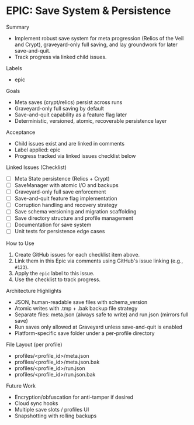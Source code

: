 # EPIC: Save System & Persistence

Summary
- Implement robust save system for meta progression (Relics of the Veil and Crypt), graveyard-only full saving, and lay groundwork for later save-and-quit.
- Track progress via linked child issues.

Labels
- epic

Goals
- Meta saves (crypt/relics) persist across runs
- Graveyard-only full saving by default
- Save-and-quit capability as a feature flag later
- Deterministic, versioned, atomic, recoverable persistence layer

Acceptance
- Child issues exist and are linked in comments
- Label applied: epic
- Progress tracked via linked issues checklist below

Linked Issues (Checklist)
- [ ] Meta State persistence (Relics + Crypt)
- [ ] SaveManager with atomic I/O and backups
- [ ] Graveyard-only full save enforcement
- [ ] Save-and-quit feature flag implementation
- [ ] Corruption handling and recovery strategy
- [ ] Save schema versioning and migration scaffolding
- [ ] Save directory structure and profile management
- [ ] Documentation for save system
- [ ] Unit tests for persistence edge cases

How to Use
1. Create GitHub issues for each checklist item above.
2. Link them in this Epic via comments using GitHub's issue linking (e.g., `#123`).
3. Apply the `epic` label to this issue.
4. Use the checklist to track progress.

Architecture Highlights
- JSON, human-readable save files with schema_version
- Atomic writes with .tmp + .bak backup file strategy
- Separate files: meta.json (always safe to write) and run.json (mirrors full save)
- Run saves only allowed at Graveyard unless save-and-quit is enabled
- Platform-specific save folder under a per-profile directory

File Layout (per profile)
- profiles/<profile_id>/meta.json
- profiles/<profile_id>/meta.json.bak
- profiles/<profile_id>/run.json
- profiles/<profile_id>/run.json.bak

Future Work
- Encryption/obfuscation for anti-tamper if desired
- Cloud sync hooks
- Multiple save slots / profiles UI
- Snapshotting with rolling backups
